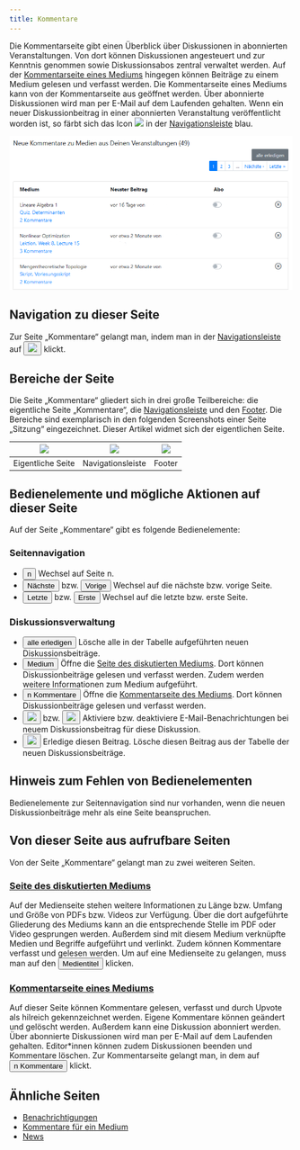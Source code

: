 ```yaml
---
title: Kommentare
---
```

Die Kommentarseite gibt einen Überblick über Diskussionen in abonnierten Veranstaltungen. Von dort können Diskussionen angesteuert und zur Kenntnis genommen sowie Diskussionsabos zentral verwaltet werden. Auf der [Kommentarseite eines Mediums](comments-medium.md) hingegen können Beiträge zu einem Medium gelesen und verfasst werden. Die Kommentarseite eines Mediums kann von der Kommentarseite aus geöffnet werden. Über abonnierte Diskussionen wird man per E-Mail auf dem Laufenden gehalten. Wenn ein neuer Diskussionbeitrag in einer abonnierten Veranstaltung veröffentlicht worden ist, so färbt sich das Icon <img src="https://media.githubusercontent.com/media/MaMpf-HD/mampf/docs/docs/static/img/comments-regular.png" height="12"/> in der [Navigationsleiste](nav-bar.md) blau.

![](/img/Kommentare_thumb.png)

## Navigation zu dieser Seite
Zur Seite „Kommentare“ gelangt man, indem man in der [Navigationsleiste](nav-bar.md) auf <button name="button"><img src="https://media.githubusercontent.com/media/MaMpf-HD/mampf/docs/docs/static/img/comments-regular.png" height="12"/></button> klickt.

## Bereiche der Seite
Die Seite „Kommentare“ gliedert sich in drei große Teilbereiche: die eigentliche Seite „Kommentare“, die [Navigationsleiste](nav-bar.md) und den [Footer](footer.md). Die Bereiche sind exemplarisch in den folgenden Screenshots einer Seite „Sitzung“ eingezeichnet. Dieser Artikel widmet sich der eigentlichen Seite.

|<img src="https://media.githubusercontent.com/media/MaMpf-HD/mampf/docs/docs/static/img/Eigentliche_Seite_keine_Sidebar.png" height="300"/> |<img src="https://media.githubusercontent.com/media/MaMpf-HD/mampf/docs/docs/static/img/Navigationsleiste_keine_Sidebar.png" height="300"/>  | <img src="https://media.githubusercontent.com/media/MaMpf-HD/mampf/docs/docs/static/img/Footer_keine_Sidebar.png" height="300"/>|
|:---: | :---: | :---:|
|Eigentliche Seite|Navigationsleiste|Footer|

## Bedienelemente und mögliche Aktionen auf dieser Seite
Auf der Seite „Kommentare“ gibt es folgende Bedienelemente:

### Seitennavigation
* <button name="button">n</button> Wechsel auf Seite n.
* <button name="button">Nächste</button> bzw. <button name="button">Vorige</button> Wechsel auf die nächste bzw. vorige Seite.
* <button name="button">Letzte</button> bzw. <button name="button">Erste</button> Wechsel auf die letzte bzw. erste Seite.

### Diskussionsverwaltung
* <button name="button">alle erledigen</button> Lösche alle in der Tabelle aufgeführten neuen Diskussionsbeiträge.
* <a href="/mampf/de/docs/medium" target="_self"><button name="button">Medium</button></a> Öffne die <a href="/mampf/de/docs/medium" target="_self">Seite des diskutierten Mediums</a>. Dort können Diskussionbeiträge gelesen und verfasst werden. Zudem werden weitere Informationen zum Medium aufgeführt.
* <a href="/mampf/de/docs/comments-medium" target="_self"><button name="button">n Kommentare</button></a> Öffne die <a href="/mampf/de/docs/comments-medium" target="_self">Kommentarseite des Mediums</a>. Dort können Diskussionbeiträge gelesen und verfasst werden.
* <button name="button"><img src="https://media.githubusercontent.com/media/MaMpf-HD/mampf/docs/docs/static/img/outline-toggle-off.png" height="12"/></button> bzw. <button name="button"><img src="https://media.githubusercontent.com/media/MaMpf-HD/mampf/docs/docs/static/img/toggle-on.png" height="12"/></button> Aktiviere bzw. deaktiviere E-Mail-Benachrichtungen bei neuem Diskussionsbeitrag für diese Diskussion.
* <button name="button"><img src="https://media.githubusercontent.com/media/MaMpf-HD/mampf/docs/docs/static/img/times-circle.png" height="12"/></button> Erledige diesen Beitrag. Lösche diesen Beitrag aus der Tabelle der neuen Diskussionsbeiträge.

## Hinweis zum Fehlen von Bedienelementen
Bedienelemente zur Seitennavigation sind nur vorhanden, wenn die neuen Diskussionbeiträge mehr als eine Seite beanspruchen.

## Von dieser Seite aus aufrufbare Seiten
Von der Seite „Kommentare“ gelangt man zu zwei weiteren Seiten.

### [Seite des diskutierten Mediums](medium.md)
Auf der Medienseite stehen weitere Informationen zu Länge bzw. Umfang und Größe von PDFs bzw. Videos zur Verfügung. Über die dort aufgeführte Gliederung des Mediums kann an die entsprechende Stelle im PDF oder Video gesprungen werden. Außerdem sind mit diesem Medium verknüpfte Medien und Begriffe aufgeführt und verlinkt. Zudem können Kommentare verfasst und gelesen werden. Um auf eine Medienseite zu gelangen, muss man auf den <a href="/mampf/de/docs/medium" target="_self"><button name="button">Medientitel</button></a> klicken.

### [Kommentarseite eines Mediums](comments-medium.md)
Auf dieser Seite können Kommentare gelesen, verfasst und durch Upvote als hilreich gekennzeichnet werden. Eigene Kommentare können geändert und gelöscht werden. Außerdem kann eine Diskussion abonniert werden. Über abonnierte Diskussionen wird man per E-Mail auf dem Laufenden gehalten. Editor\*innen können zudem Diskussionen beenden und Kommentare löschen. Zur Kommentarseite gelangt man, in dem auf <a href="/mampf/de/docs/comments-medium" target="_self"><button name="button">n Kommentare</button></a> klickt.

## Ähnliche Seiten
* [Benachrichtigungen](notifications.md)
* [Kommentare für ein Medium](comments-media.md)
* [News](news.md)
